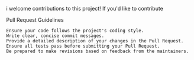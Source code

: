 i welcome contributions to this project! If you'd like to contribute









Pull Request Guidelines

    Ensure your code follows the project's coding style.
    Write clear, concise commit messages.
    Provide a detailed description of your changes in the Pull Request.
    Ensure all tests pass before submitting your Pull Request.
    Be prepared to make revisions based on feedback from the maintainers.




